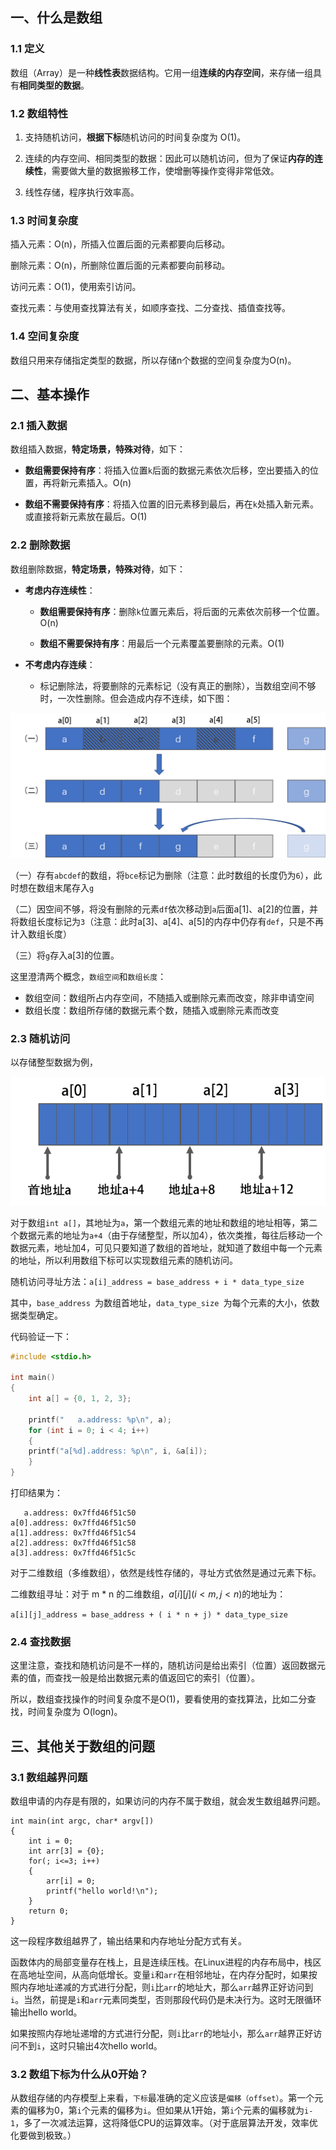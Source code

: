 ## 一、什么是数组

### 1.1 定义

数组（Array）是一种**线性表**数据结构。它用一组**连续的内存空间**，来存储一组具有**相同类型的数据**。

### 1.2 数组特性

1.   支持随机访问，**根据下标**随机访问的时间复杂度为 O(1)。

2.   连续的内存空间、相同类型的数据：因此可以随机访问，但为了保证**内存的连续性**，需要做大量的数据搬移工作，使增删等操作变得非常低效。

3.   线性存储，程序执行效率高。

### 1.3 时间复杂度

插入元素：O(n)，所插入位置后面的元素都要向后移动。

删除元素：O(n)，所删除位置后面的元素都要向前移动。

访问元素：O(1)，使用索引访问。

查找元素：与使用查找算法有关，如顺序查找、二分查找、插值查找等。

### 1.4 空间复杂度

数组只用来存储指定类型的数据，所以存储n个数据的空间复杂度为O(n)。



## 二、基本操作

### 2.1 插入数据

数组插入数据，**特定场景，特殊对待**，如下：

-   **数组需要保持有序**：将插入位置`k`后面的数据元素依次后移，空出要插入的位置，再将新元素插入。O(n)

-   **数组不需要保持有序**：将插入位置的旧元素移到最后，再在`k`处插入新元素。或直接将新元素放在最后。O(1)



### 2.2 删除数据

数组删除数据，**特定场景，特殊对待**，如下：

-   **考虑内存连续性**：

    -   **数组需要保持有序**：删除`k`位置元素后，将后面的元素依次前移一个位置。O(n)

    -   **数组不需要保持有序**：用最后一个元素覆盖要删除的元素。O(1)
-   **不考虑内存连续**：

    -   标记删除法，将要删除的元素标记（没有真正的删除），当数组空间不够时，一次性删除。但会造成内存不连续，如下图：

![arr-del](img/arr-del.png)

（一）存有`abcdef`的数组，将`bce`标记为删除（注意：此时数组的长度仍为`6`），此时想在数组末尾存入`g`

（二）因空间不够，将没有删除的元素`df`依次移动到`a`后面a[1]、a[2]的位置，并将数组长度标记为`3`（注意：此时a[3]、a[4]、a[5]的内存中仍存有`def`，只是不再计入数组长度）

（三）将`g`存入a[3]的位置。

这里澄清两个概念，`数组空间`和`数组长度`：

-   数组空间：数组所占内存空间，不随插入或删除元素而改变，除非申请空间
-   数组长度：数组所存储的数据元素个数，随插入或删除元素而改变



### 2.3 随机访问

以存储整型数据为例，

![array-address](img/array-address.png)

对于数组`int a[]`，其地址为`a`，第一个数组元素的地址和数组的地址相等，第二个数据元素的地址为`a+4`（由于存储整型，所以加4），依次类推，每往后移动一个数据元素，地址加4，可见只要知道了数组的首地址，就知道了数组中每一个元素的地址，所以利用数组下标可以实现数组元素的随机访问。

随机访问寻址方法：`a[i]_address = base_address + i * data_type_size`

其中，`base_address `为数组首地址，`data_type_size `为每个元素的大小，依数据类型确定。

代码验证一下：

```c
#include <stdio.h>

int main()
{
    int a[] = {0, 1, 2, 3};

    printf("   a.address: %p\n", a);
    for (int i = 0; i < 4; i++)
    { 
	printf("a[%d].address: %p\n", i, &a[i]);
    }
}
```

打印结果为：

```
   a.address: 0x7ffd46f51c50
a[0].address: 0x7ffd46f51c50
a[1].address: 0x7ffd46f51c54
a[2].address: 0x7ffd46f51c58
a[3].address: 0x7ffd46f51c5c
```

对于二维数组（多维数组），依然是线性存储的，寻址方式依然是通过元素下标。

二维数组寻址：对于 m * n 的二维数组，$a [ i ][ j ] (i < m, j < n)$的地址为：

`a[i][j]_address = base_address + ( i * n + j) * data_type_size`



### 2.4 查找数据

这里注意，查找和随机访问是不一样的，随机访问是给出索引（位置）返回数据元素的值，而查找一般是给出数据元素的值返回它的索引（位置）。

所以，数组查找操作的时间复杂度不是O(1)，要看使用的查找算法，比如二分查找，时间复杂度为 O(logn)。



## 三、其他关于数组的问题

### 3.1 数组越界问题

数组申请的内存是有限的，如果访问的内存不属于数组，就会发生数组越界问题。

```
int main(int argc, char* argv[])
{
    int i = 0;
    int arr[3] = {0};
    for(; i<=3; i++)
    {
        arr[i] = 0;
        printf("hello world!\n");
    }
    return 0;
}
```

这一段程序数组越界了，输出结果和内存地址分配方式有关。

函数体内的局部变量存在栈上，且是连续压栈。在Linux进程的内存布局中，栈区在高地址空间，从高向低增长。变量`i`和`arr`在相邻地址，在内存分配时，如果按照内存地址递减的方式进行分配，则`i`比`arr`的地址大，那么`arr`越界正好访问到`i`。当然，前提是`i`和`arr`元素同类型，否则那段代码仍是未决行为。这时无限循环输出hello world。

如果按照内存地址递增的方式进行分配，则`i`比`arr`的地址小，那么`arr`越界正好访问不到`i`，这时只输出4次hello world。



### 3.2 数组下标为什么从0开始？

从数组存储的内存模型上来看，`下标`最准确的定义应该是`偏移（offset）`。第一个元素的偏移为0，第`i`个元素的偏移为`i`。但如果从1开始，第`i`个元素的偏移就为`i-1`，多了一次减法运算，这将降低CPU的运算效率。（对于底层算法开发，效率优化要做到极致。）